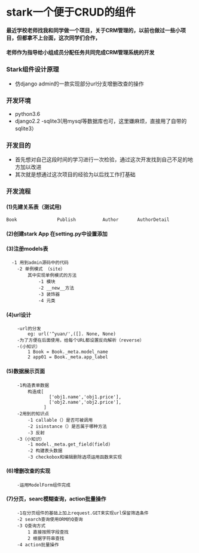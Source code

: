 # stark一个便于CRUD的组件

#### 最近学校老师找我和同学做一个项目，关于CRM管理的，以前也做过一些小项目，但都拿不上台面，这次同学们合作，
#### 老师作为指导给小组成员分配任务共同完成CRM管理系统的开发

### Stark组件设计原理
  * 仿django admin的一款实现部分url分支增删改查的操作
 
### 开发环境
* python3.6
* django2.2
-sqlite3(用mysql等数据库也可，这里嫌麻烦，直接用了自带的sqlite3）

### 开发目的
* 首先想对自己这段时间的学习进行一次检验，通过这次开发找到自己不足的地方加以改进
* 其次就是想通过这次项目的经验为以后找工作打基础

### 开发流程
#### (1)先建关系表（测试用)
    Book               Publish          Author       AuthorDetail

#### (2)创建stark App  在setting.py中设置添加

#### (3)注册models表
      -1 用到admin源码中的代码
	    -2 单例模式 （site）
	        其中实现单例模式的方法
		        -1 模块
		        -2 __new__方法
		        -3 装饰器
		        -4 元类

#### (4)url设计
	    -url的分发
		    eg: url('^yuan/',([]. None, None)
	    -为了方便在后面使用，给每个URL都设置反向解析（reverse）
        -(小知识）
            1 Book = Book._meta.model_name
            2 app01 = Book._meta.app_label

#### (5)数据展示页面
	    -1构造表单数据
            构造成[
                    ['obj1.name','obj1.price'],
                    ['obj2.name','obj2.price'],
                  ]
		-2用到的知识点
			-1 callable（）是否可被调用
			-2 isinstance（）是否属于哪种方法
			-3 反射
	    -3（小知识）
		    -1 model._meta.get_field(field)
	        -2 构建表头数据
		    -3 checkobox和编辑删除选项运用函数来实现

#### (6)增删改查的实现
	    -运用ModelForm组件完成

#### (7)分页，searc模糊查询，action批量操作
	    -1在分页组件的基础上加上request.GET来实现url保留筛选条件
	    -2 search查询使用ORM的Q查询
		-3 Q查询方式
			1 直接按照字段查找
			2 根据字符串查找
	    -4 action批量操作


